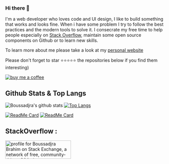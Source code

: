 ### Hi there 👋

I'm a web developer  who loves code and UI design, I like to build something that works and looks fine.
        When i have some problem I try to follow the best practices and the modern tools to solve it. I consecrate my free time to help people especially on
        <a
          href="https://stackoverflow.com/users/8172857/boussadjra-brahim?tab=profile"
          target="blank"
          class="b-link"
        >Stack Overflow</a>, maintain some open source components on Github or to learn new skills.
     
    
To learn more about me please take a look at my [personal website](https://boussadjra-brahim.netlify.app)

Please don't forget to star ⭐⭐⭐⭐⭐ the repositories below if you find them interesting)
  


[![buy me a coffee](https://img.buymeacoffee.com/button-api/?text=Buy%20me%20a%20coffee&emoji=&slug=boussadjra&button_colour=7040ff&font_colour=fff&font_family=Cookie&outline_colour=000000&coffee_colour=ffffff)](https://www.buymeacoffee.com/boussadjra)

## Github Stats & Top Langs

![Boussadjra's github stats](https://github-readme-stats.vercel.app/api?username=boussadjra&show_icons=true&theme=shades-of-purple&count_private=true)
[![Top Langs](https://github-readme-stats.vercel.app/api/top-langs/?username=boussadjra&hide=html,css&layout=compact&theme=shades-of-purple)](https://github.com/boussadjra/boussadjra)

[![ReadMe Card](https://github-readme-stats.vercel.app/api/pin/?username=boussadjra&repo=vueye-table&theme=shades-of-purple)](https://github.com/boussadjra/github-readme-stats)
[![ReadMe Card](https://github-readme-stats.vercel.app/api/pin/?username=boussadjra&repo=vue-pro-sidebar&theme=shades-of-purple)](https://github.com/boussadjra/github-readme-stats)


## StackOverflow :

<a href="https://stackexchange.com/users/11133636"><img src="https://stackexchange.com/users/flair/11133636.png" width="208" height="58" alt="profile for Boussadjra Brahim on Stack Exchange, a network of free, community-driven Q&amp;A sites" title="profile for Boussadjra Brahim on Stack Exchange, a network of free, community-driven Q&amp;A sites"></a>
